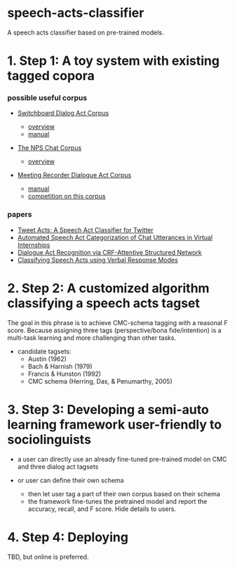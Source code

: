 # speech-acts-classifier

A speech acts classifier based on pre-trained models.

# 1. Step 1: A toy system with existing tagged copora

### possible useful corpus
- [Switchboard Dialog Act Corpus](https://convokit.cornell.edu/documentation/switchboard.html)
    - [overview](http://compprag.christopherpotts.net/swda.html)
    - [manual](https://web.stanford.edu/~jurafsky/ws97/manual.august1.html)

- [The NPS Chat Corpus](http://faculty.nps.edu/cmartell/npschat.htm)
    - [overview](http://faculty.nps.edu/cmartell/npschat.htm)

- [Meeting Recorder Dialogue Act Corpus](https://github.com/NathanDuran/MRDA-Corpus)
    - [manual](https://github.com/NathanDuran/MRDA-Corpus/blob/master/mrda_manual.pdf)
    - [competition on this corpus](https://paperswithcode.com/sota/dialogue-act-classification-on-icsi-meeting)

### papers

- [Tweet Acts: A Speech Act Classifier for Twitter](https://arxiv.org/pdf/1605.05156.pdf)
- [Automated Speech Act Categorization of Chat Utterances in Virtual Internships](https://educationaldatamining.org/files/conferences/EDM2018/papers/EDM2018_paper_115.pdf)
- [Dialogue Act Recognition via CRF-Attentive Structured Network](https://arxiv.org/pdf/1711.05568v1.pdf)
- [Classifying Speech Acts using Verbal Response Modes](https://www.aclweb.org/anthology/U06-1007.pdf)

# 2. Step 2: A customized algorithm classifying a speech acts tagset

The goal in this phrase is to achieve CMC-schema tagging with a reasonal F score. Because assigning three tags (perspective/bona fide/intention) is a multi-task learning and more challenging than other tasks.

- candidate tagsets:
    - Austin (1962)
    - Bach & Harnish (1979) 
    - Francis & Hunston (1992) 
    - CMC schema (Herring, Das, & Penumarthy, 2005)

# 3. Step 3: Developing a semi-auto learning framework user-friendly to sociolinguists

- a user can directly use an already fine-tuned pre-trained model on CMC and three dialog act tagsets

- or user can define their own schema
    - then let user tag a part of their own corpus based on their schema
    - the framework fine-tunes the pretrained model and report the accuracy, recall, and F score. Hide details to users.

# 4. Step 4: Deploying

TBD, but online is preferred.










